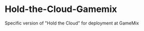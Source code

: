 Hold-the-Cloud-Gamemix
======================

Specific version of "Hold the Cloud" for deployment at GameMix
